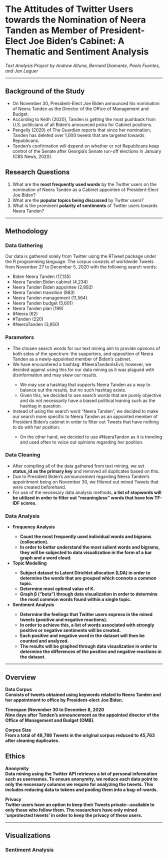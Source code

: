 <h1>The Attitudes of Twitter Users towards the Nomination of Neera Tanden as Member of President-Elect Joe Biden’s Cabinet: A Thematic and Sentiment Analysis</h1>
<i>Text Analysis Project by Andrew Altuna, Bernard Diamante, Paolo Fuentes, and Jan Laguer</i>
<hr>
<h2>Background of the Study</h2>
<ul>
  <li>On November 30, President-Elect Joe Biden announced his nomination of Neera Tanden as the Director of the Office of Management and Budget.</li>
  <li>According to Keith (2020), Tanden is getting the most pushback from U.S. politicians of all Biden’s announced picks for Cabinet positions.</li>
  <li>Pengelly (2020) of The Guardian reports that since her nomination, Tanden has deleted over 1,000 tweets that are targeted towards Republicans.</li>
  <li>Tanden’s confirmation will depend on whether or not Republicans keep control of the Senate after Georgia’s Senate run-off elections in January (CBS News, 2020).</li>
</ul>

<h2>Research Questions</h2>
<ol>
  <li>What are the <b>most frequently used words</b> by the Twitter users on the nomination of Neera Tanden as a Cabinet appointee of President-Elect Joe Biden?</li>
  <li>What are the <b>popular topics being discussed</b> by Twitter users?</li>
  <li>What is the prominent <b>polarity of sentiments</b> of Twitter users towards Neera Tanden?</li>
</ol>
<hr>
<h2>Methodology</h2>
<h3>Data Gathering</h3>
<p>Our data is gathered solely from Twitter using the RTweet package under the R programming language. The corpus consists of worldwide Tweets from November 27 to December 5, 2020 with the following search words:
  <ul>
    <li>Biden Neera Tanden (17,135)</li>
    <li>Neera Tanden Biden cabinet (4,234)</li>
    <li>Neera Tanden Biden appointee (2,892)</li>
    <li>Neera Tanden transition (883)</li>
    <li>Neera Tanden management (11,564)</li>
    <li>Neera Tanden budget (5,601)</li>
    <li>Neera Tanden plan (199)</li>
    <li>#Neera (62)</li>
    <li>#Tanden (220)</li>
    <li>#NeeraTanden (3,950)</li>
  </ul>
</p>
<h3>Parameters</h3>
<ul>
  <li>The chosen search words for our text mining aim to provide opinions of both sides of the spectrum: the supporters, and opposition of Neera Tanden as a newly-appointed member of Biden’s cabinet.</li>
  <li>We have encountered a hashtag: #NeeraTandenIsEvil; however, we decided against using this for our data mining as it was plagued with disinformation and may skew our results.</li>
  <ul>
    <li>We may use a hashtag that supports Neera Tanden as a way to balance out the results, but no such hashtag exists.</li>
    <li>Given this, we decided to use search words that are purely objective and do not necessarily have a biased political leaning such as the hashtag in question.</li>
  </ul>
  <li>Instead of using the search word “Neera Tanden”, we decided to make our search more specific to Neera Tanden as an appointed member of President Biden’s cabinet in order to filter out Tweets that have nothing to do with her position.</li>
  <ul>
    <li>On the other hand, we decided to use #NeeraTanden as it is trending and used often to voice out opinions regarding her position.</li>
  </ul>
</ul>
<h3>Data Cleaning</h3>
<ul>
  <li>After compiling all of the data gathered from text mining, we set <b>status_id as the primary key</b> and removed all duplicates based on this.</li>
  <li>Due to President Biden’s announcement regarding Neera Tanden’s appointment being on November 30, we filtered out mined Tweets that were created beforehand.</li>
  <li>For use of the necessary data analysis methods, <b>a list of stopwords will be utilized<b> in order to filter out “meaningless” words that have low TF-IDF scores.</li>
</ul>
<h3>Data Analysis</h3>
    <ul>
      <li>Frequency Analysis</li>
        <ul>
          <li>Count the most frequently used individual words and bigrams (collocation).</li>
          <li>In order to better understand the most salient words and bigrams, they will be subjected to data visualization in the form of a bar graph and a word cloud.</li>
        </ul>
      <li>Topic Modelling</li>
        <ul>
          <li>Subject dataset to Latent Dirichlet allocation (LDA) in order to determine the words that are grouped which connote a common topic.</li>
          <li>Determine most optimal value of K.</li>
          <li>Graph β (“beta”) through data visualization in order to determine the most common words found within a single topic.</li>
        </ul>
      <li>Sentiment Analysis</li>
        <ul>
          <li>Determine the feelings that Twitter users express in the mined tweets (positive and negative reactions).</li>
          <li>In order to achieve this, a list of words associated with strongly positive or negative sentiments will be created. </li>
          <li>Each positive and negative word in the dataset will then be counted and analyzed. </li>
          <li>The results will be graphed through data visualization in order to determine the differences of the positive and negative reactions in the dataset.</li>
        </ul>
    </ul>
<hr>
<h2>Overview</h2>
<p><b>Data Corpus</b><br> 
Consists of tweets obtained using keywords related to Neera Tanden and her appointment to office by President-elect Joe Biden.</p>
<p><b>Timespan (November 30 to December 8, 2020</b><br> 
Nine days after Tanden’s announcement as the appointed director of the Office of Management and Budget (OMB).</p>
<p><b>Corpus Size</b><br> 
From a total of 48,788 Tweets in the original corpus reduced to 45,763 after cleaning duplicates.</p>

<h2>Ethics</h2>
<p><b>Anonymity</b><br>
Data mining using the Twitter API retrieves a lot of personal information such as usernames. To ensure anonymity, we reduce each data point to only the necessary columns we require for analyzing the tweets. This includes reducing data to tokens and pooling them into a bag-of-words.</p>
<p><b>Privacy</b><br>
Twitter users have an option to keep their Tweets private--available to only those who follow them. The researchers have only mined 'unprotected tweets' in order to keep the privacy of these users.
</p>
<hr>
<h2>Visualizations</h2>
    <h3>Sentiment Analysis</h3>
    

